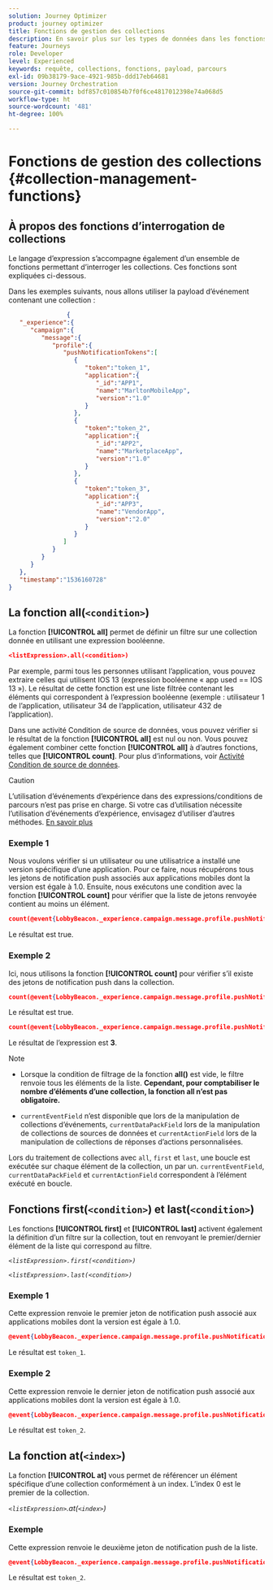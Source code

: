 ```yaml
---
solution: Journey Optimizer
product: journey optimizer
title: Fonctions de gestion des collections
description: En savoir plus sur les types de données dans les fonctions de gestion des collections
feature: Journeys
role: Developer
level: Experienced
keywords: requête, collections, fonctions, payload, parcours
exl-id: 09b38179-9ace-4921-985b-ddd17eb64681
version: Journey Orchestration
source-git-commit: bdf857c010854b7f0f6ce4817012398e74a068d5
workflow-type: ht
source-wordcount: '481'
ht-degree: 100%

---
```


# Fonctions de gestion des collections {#collection-management-functions}


## À propos des fonctions d’interrogation de collections

Le langage d’expression s’accompagne également d’un ensemble de fonctions permettant d’interroger les collections. Ces fonctions sont expliquées ci-dessous.

Dans les exemples suivants, nous allons utiliser la payload d’événement contenant une collection :

```json
                { 
   "_experience":{ 
      "campaign":{ 
         "message":{ 
            "profile":{ 
               "pushNotificationTokens":[ 
                  { 
                     "token":"token_1",
                     "application":{ 
                        "_id":"APP1",
                        "name":"MarltonMobileApp",
                        "version":"1.0"
                     }
                  },
                  { 
                     "token":"token_2",
                     "application":{ 
                        "_id":"APP2",
                        "name":"MarketplaceApp",
                        "version":"1.0"
                     }
                  },
                  { 
                     "token":"token_3",
                     "application":{ 
                        "_id":"APP3",
                        "name":"VendorApp",
                        "version":"2.0"
                     }
                  }
               ]
            }
         }
      }
   },
   "timestamp":"1536160728"
}
```

## La fonction all(`<condition>`)

La fonction **[!UICONTROL all]** permet de définir un filtre sur une collection donnée en utilisant une expression booléenne.

```json
<listExpression>.all(<condition>)
```

Par exemple, parmi tous les personnes utilisant l’application, vous pouvez extraire celles qui utilisent IOS 13 (expression booléenne « app used == IOS 13 »). Le résultat de cette fonction est une liste filtrée contenant les éléments qui correspondent à l’expression booléenne (exemple : utilisateur 1 de l’application, utilisateur 34 de l’application, utilisateur 432 de l’application).

Dans une activité Condition de source de données, vous pouvez vérifier si le résultat de la fonction **[!UICONTROL all]** est nul ou non. Vous pouvez également combiner cette fonction **[!UICONTROL all]** à d’autres fonctions, telles que **[!UICONTROL count]**. Pour plus d’informations, voir [Activité Condition de source de données](../condition-activity.md#data_source_condition).


>[!CAUTION]
>
>L’utilisation d’événements d’expérience dans des expressions/conditions de parcours n’est pas prise en charge. Si votre cas d’utilisation nécessite l’utilisation d’événements d’expérience, envisagez d’utiliser d’autres méthodes. [En savoir plus](../exp-event-lookup.md)

### Exemple 1

Nous voulons vérifier si un utilisateur ou une utilisatrice a installé une version spécifique d’une application. Pour ce faire, nous récupérons tous les jetons de notification push associés aux applications mobiles dont la version est égale à 1.0. Ensuite, nous exécutons une condition avec la fonction **[!UICONTROL count]** pour vérifier que la liste de jetons renvoyée contient au moins un élément. 

```json
count(@event{LobbyBeacon._experience.campaign.message.profile.pushNotificationTokens.all(currentEventField.application.version == "1.0").token}) > 0
```

Le résultat est true.

### Exemple 2

Ici, nous utilisons la fonction **[!UICONTROL count]** pour vérifier s’il existe des jetons de notification push dans la collection.

```json
count(@event{LobbyBeacon._experience.campaign.message.profile.pushNotificationTokens.all().token}) > 0
```


Le résultat est true.


```json
count(@event{LobbyBeacon._experience.campaign.message.profile.pushNotificationTokens.token})
```

Le résultat de l’expression est **3**.


>[!NOTE]
>
>* Lorsque la condition de filtrage de la fonction **all()** est vide, le filtre renvoie tous les éléments de la liste. **Cependant, pour comptabiliser le nombre d’éléments d’une collection, la fonction all n’est pas obligatoire.**
>
>* `currentEventField` n’est disponible que lors de la manipulation de collections d’événements, `currentDataPackField` lors de la manipulation de collections de sources de données et `currentActionField` lors de la manipulation de collections de réponses d’actions personnalisées.
>
>  Lors du traitement de collections avec `all`, `first` et `last`, une boucle est exécutée sur chaque élément de la collection, un par un. `currentEventField`, `currentDataPackField` et `currentActionField` correspondent à l’élément exécuté en boucle.


## Fonctions first(`<condition>`) et last(`<condition>`)

Les fonctions **[!UICONTROL first]** et **[!UICONTROL last]** activent également la définition d’un filtre sur la collection, tout en renvoyant le premier/dernier élément de la liste qui correspond au filtre.

_`<listExpression>.first(<condition>)`_

_`<listExpression>.last(<condition>)`_

### Exemple 1

Cette expression renvoie le premier jeton de notification push associé aux applications mobiles dont la version est égale à 1.0. 


```json
@event{LobbyBeacon._experience.campaign.message.profile.pushNotificationTokens.first(currentEventField.application.version == "1.0").token}
```

Le résultat est `token_1`.

### Exemple 2

Cette expression renvoie le dernier jeton de notification push associé aux applications mobiles dont la version est égale à 1.0. 


```json
@event{LobbyBeacon._experience.campaign.message.profile.pushNotificationTokens.last(currentEventField.application.version == "1.0").token}
```

Le résultat est `token_2`.

## La fonction at(`<index>`)

La fonction **[!UICONTROL at]** vous permet de référencer un élément spécifique d’une collection conformément à un index.
L’index 0 est le premier de la collection.

_`<listExpression>`.at(`<index>`)_

### Exemple

Cette expression renvoie le deuxième jeton de notification push de la liste.


```json
@event{LobbyBeacon._experience.campaign.message.profile.pushNotificationTokens.at(1).token}
```

Le résultat est `token_2`.